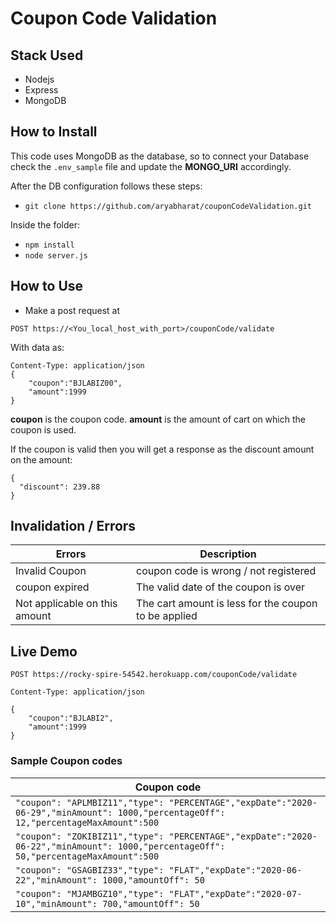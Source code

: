 # Coupon Code Validation

## Stack Used
- Nodejs
- Express
- MongoDB

## How to Install

This code uses MongoDB as the database, so to connect your Database check the `.env_sample` file and update the **MONGO_URI** accordingly.

After the DB configuration follows these steps:

- `git clone https://github.com/aryabharat/couponCodeValidation.git`

Inside the folder:

- `npm install`
- `node server.js` 

## How to Use

- Make a post request at 

`POST https://<You_local_host_with_port>/couponCode/validate`

With data as:
```
Content-Type: application/json
{
    "coupon":"BJLABIZ00",
    "amount":1999
}
```
**coupon** is the coupon code.
**amount** is the amount of cart on which the coupon is used.

If the coupon is valid then you will get a response as the discount amount on the amount:
```
{
  "discount": 239.88
}
```
## Invalidation / Errors

| Errors      | Description |
| ----------- | ----------- |
| Invalid Coupon      | coupon code is wrong / not registered        |
| coupon expired   | The valid date of the coupon is over        |
| Not applicable on this amount   | The cart amount is less for the coupon to be applied        |


## Live Demo
```
POST https://rocky-spire-54542.herokuapp.com/couponCode/validate

Content-Type: application/json

{
    "coupon":"BJLABI2",
    "amount":1999
}
```
### Sample Coupon codes

| Coupon code |
| ----------- |
| `"coupon": "APLMBIZ11","type": "PERCENTAGE","expDate":"2020-06-29","minAmount": 1000,"percentageOff": 12,"percentageMaxAmount":500` | 
| `"coupon": "ZOKIBIZ11","type": "PERCENTAGE","expDate":"2020-06-22","minAmount": 1000,"percentageOff": 50,"percentageMaxAmount":500` |
|  `"coupon": "GSAGBIZ33","type": "FLAT","expDate":"2020-06-22","minAmount": 1000,"amountOff": 50`|
| `"coupon": "MJAMBGZ10","type": "FLAT","expDate":"2020-07-10","minAmount": 700,"amountOff": 50` |





